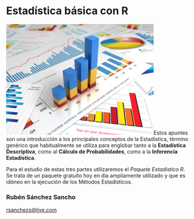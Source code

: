 # Estadística básica con R


![](analise-google-analytics-marketing-digital.jpg)Estos apuntes son una introducción a los principales conceptos de la Estadística, término genérico que habitualmente se utiliza para englobar tanto a la __Estadística Descriptiva__, como al __Cálculo de Probabilidades__, como a la __Inferencia Estadística__.

Para el estudio de estas tres partes utilizaremos el _Paquete Estadístico R_. Se trata de un paquete gratuito hoy en dia ampliamente utilizado y que es idóneo en la ejecución de los Métodos Estadísticos.




###  Rubén Sánchez Sancho

<a href="mailto:webmaster@example.com">rsanchezs@live.com</a>


